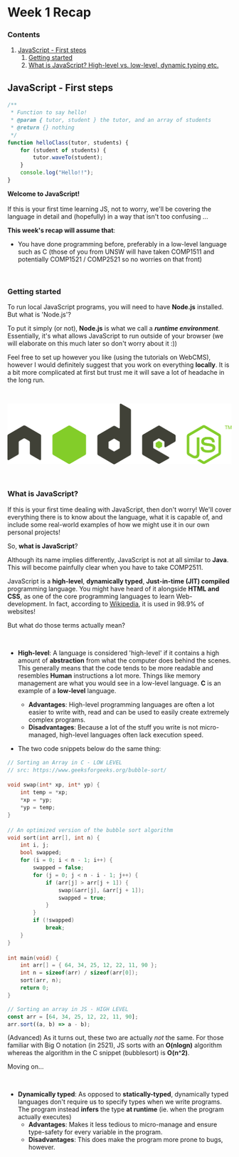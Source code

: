 # Week 1 Recap

<h3 id="contents">Contents</h3>
<ol>
    <li>
        <a href="#intro">JavaScript - First steps</a>
        <ol>
         <li>
            <a href="#getting-started">Getting started</a>
         </li>
         <li>
            <a href="#what-is-js">What is JavaScript? High-level vs. low-level, dynamic typing etc.</a>
         </li>
        </ol>
    </li>
</ol>

<h2 id="intro"> JavaScript - First steps </h2>

```javascript
/**
 * Function to say hello!
 * @param { tutor, student } the tutor, and an array of students
 * @return {} nothing
 */
function helloClass(tutor, students) {
    for (student of students) {
        tutor.waveTo(student);
    }
    console.log("Hello!!");
}
```

**Welcome to JavaScript!**<br><br>
If this is your first time learning JS, not to worry, we'll be covering the language in detail and (hopefully) in a way that isn't too confusing ...

**This week's recap will assume that**:

-   You have done programming before, preferably in a low-level language such as C (those of you from UNSW will have taken COMP1511 and potentially COMP1521 / COMP2521 so no worries on that front)

<br>

<h3 id="getting-started"> Getting started </h3>

To run local JavaScript programs, you will need to have **Node.js** installed.
But what is 'Node.js'?

To put it simply (or not), **Node.js** is what we call a **_runtime environment_**. Essentially, it's what allows JavaScript to run outside of your browser (we will elaborate on this much later so don't worry about it :))

Feel free to set up however you like (using the tutorials on WebCMS), however I would definitely suggest that you work on everything **locally**. It is a bit more complicated at first but trust me it will save a lot of headache in the long run.

<br>

![Node.js Logo](static/node-logo.png)

<br>

<h3 id="what-is-js"> What is JavaScript? </h3>

If this is your first time dealing with JavaScript, then don't worry! We'll cover everything there is to know about the language, what it is capable of, and include some real-world examples of how we might use it in our own personal projects!

So, **what is JavaScript**?

Although its name implies differently, JavaScript is not at all similar to **Java**. This will become painfully clear when you have to take COMP2511.

JavaScript is a **high-level**, **dynamically typed**, **Just-in-time (JIT) compiled** programming language. You might have heard of it alongside **HTML and CSS**, as one of the core programming languages to learn Web-development. In fact, according to [Wikipedia](https://en.wikipedia.org/wiki/JavaScript), it is used in 98.9% of websites!

But what do those terms actually mean?

<br>

-   **High-level**: A language is considered 'high-level' if it contains a high amount of **abstraction** from what the computer does behind the scenes. This generally means that the code tends to be more readable and resembles **Human** instructions a lot more. Things like memory management are what you would see in a low-level language. **C** is an example of a **low-level** language.

    -   **Advantages**: High-level programming languages are often a lot easier to write with, read and can be used to easily create extremely complex programs.
    -   **Disadvantages**: Because a lot of the stuff you write is not micro-managed, high-level languages often lack execution speed.

-   The two code snippets below do the same thing:

```C
// Sorting an Array in C - LOW LEVEL
// src: https://www.geeksforgeeks.org/bubble-sort/

void swap(int* xp, int* yp) {
    int temp = *xp;
    *xp = *yp;
    *yp = temp;
}

// An optimized version of the bubble sort algorithm
void sort(int arr[], int n) {
    int i, j;
    bool swapped;
    for (i = 0; i < n - 1; i++) {
        swapped = false;
        for (j = 0; j < n - i - 1; j++) {
            if (arr[j] > arr[j + 1]) {
                swap(&arr[j], &arr[j + 1]);
                swapped = true;
            }
        }
        if (!swapped)
            break;
    }
}

int main(void) {
    int arr[] = { 64, 34, 25, 12, 22, 11, 90 };
    int n = sizeof(arr) / sizeof(arr[0]);
    sort(arr, n);
    return 0;
}
```

```javascript
// Sorting an array in JS - HIGH LEVEL
const arr = [64, 34, 25, 12, 22, 11, 90];
arr.sort((a, b) => a - b);
```

(Advanced) As it turns out, these two are actually _not_ the same. For those familiar with Big O notation (in 2521), JS sorts with an **O(nlogn)** algorithm whereas the algorithm in the C snippet (bubblesort) is **O(n^2)**.

Moving on...

<br>

-   **Dynamically typed**: As opposed to **statically-typed**, dynamically typed languages don't require us to specify types when we write programs. The program instead **infers** the type **at runtime** (ie. when the program actually executes)
    -   **Advantages**: Makes it less tedious to micro-manage and ensure type-safety for every variable in the program.
    -   **Disadvantages**: This does make the program more prone to bugs, however.
